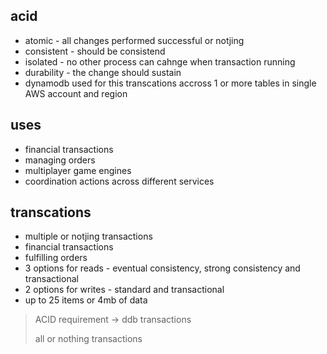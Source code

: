 ## acid

* atomic - all changes performed successful or notjing
* consistent - should be consistend
* isolated - no other process can cahnge when transaction running
* durability - the change should sustain
* dynamodb used for this transcations accross 1 or more tables in single AWS account and region

## uses

* financial transactions
* managing orders
* multiplayer game engines
* coordination actions across different services

## transcations

* multiple or notjing transactions
* financial transactions
* fulfilling orders
* 3 options for reads - eventual consistency, strong consistency and transactional
* 2 options for writes - standard and transactional
* up to 25 items or 4mb of data

> ACID requirement -> ddb transactions
>
> all or nothing transactions